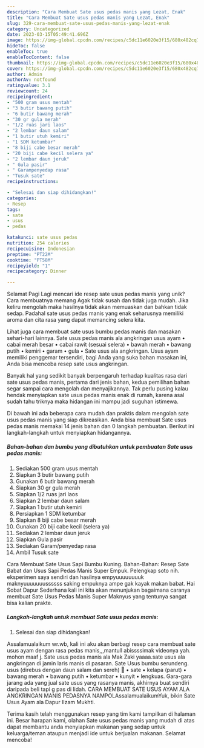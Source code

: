 ```yaml
---
description: "Cara Membuat Sate usus pedas manis yang Lezat, Enak"
title: "Cara Membuat Sate usus pedas manis yang Lezat, Enak"
slug: 329-cara-membuat-sate-usus-pedas-manis-yang-lezat-enak
category: Uncategorized
date: 2023-03-15T05:49:41.696Z
image: https://img-global.cpcdn.com/recipes/c5dc11e6020e3f15/680x482cq70/sate-usus-pedas-manis-foto-resep-utama.jpg
hideToc: false
enableToc: true
enableTocContent: false
thumbnail: https://img-global.cpcdn.com/recipes/c5dc11e6020e3f15/680x482cq70/sate-usus-pedas-manis-foto-resep-utama.jpg
cover: https://img-global.cpcdn.com/recipes/c5dc11e6020e3f15/680x482cq70/sate-usus-pedas-manis-foto-resep-utama.jpg
author: Admin
authorAv: notfound
ratingvalue: 3.1
reviewcount: 24
recipeingredient:
- "500 gram usus mentah"
- "3 butir bawang putih"
- "6 butir bawang merah"
- "30 gr gula merah"
- "1/2 ruas jari laos"
- "2 lembar daun salam"
- "1 butir utuh kemiri"
- "1 SDM ketumbar"
- "8 biji cabe besar merah"
- "20 biji cabe kecil selera ya"
- "2 lembar daun jeruk"
- " Gula pasir"
- " Garampenyedap rasa"
- "Tusuk sate"
recipeinstructions:

- "Selesai dan siap dihidangkan!"
categories:
- Resep
tags:
- sate
- usus
- pedas

katakunci: sate usus pedas 
nutrition: 254 calories
recipecuisine: Indonesian
preptime: "PT22M"
cooktime: "PT58M"
recipeyield: "1"
recipecategory: Dinner

---
```



Selamat Pagi Lagi mencari ide resep sate usus pedas manis yang unik? Cara membuatnya memang Agak tidak susah dan tidak juga mudah. Jika keliru mengolah maka hasilnya tidak akan memuaskan dan bahkan tidak sedap. Padahal sate usus pedas manis yang enak seharusnya memiliki aroma dan cita rasa yang dapat memancing selera kita.


Lihat juga cara membuat sate usus bumbu pedas manis dan masakan sehari-hari lainnya. Sate usus pedas manis ala angkringan usus ayam • cabai merah besar • cabai rawit (sesuai selera) • bawah merah • bawang putih • kemiri • garam • gula • Sate usus ala angkringan. Usus ayam memiliki penggemar tersendiri, bagi Anda yang suka bahan masakan ini, Anda bisa mencoba resep sate usus angkringan.

Banyak hal yang sedikit banyak berpengaruh terhadap kualitas rasa dari sate usus pedas manis, pertama dari jenis bahan, kedua pemilihan bahan segar sampai cara mengolah dan menyajikannya. Tak perlu pusing kalau hendak menyiapkan sate usus pedas manis enak di rumah, karena asal sudah tahu triknya maka hidangan ini mampu jadi suguhan istimewa.


Di bawah ini ada beberapa cara mudah dan praktis dalam mengolah sate usus pedas manis yang siap dikreasikan. Anda bisa membuat Sate usus pedas manis memakai 14 jenis bahan dan 0 langkah pembuatan. Berikut ini langkah-langkah untuk menyiapkan hidangannya.

<!--inarticleads1-->

##### Bahan-bahan dan bumbu yang dibutuhkan untuk pembuatan Sate usus pedas manis:

1. Sediakan 500 gram usus mentah
1. Siapkan 3 butir bawang putih
1. Gunakan 6 butir bawang merah
1. Siapkan 30 gr gula merah
1. Siapkan 1/2 ruas jari laos
1. Siapkan 2 lembar daun salam
1. Siapkan 1 butir utuh kemiri
1. Persiapkan 1 SDM ketumbar
1. Siapkan 8 biji cabe besar merah
1. Gunakan 20 biji cabe kecil (selera ya)
1. Sediakan 2 lembar daun jeruk
1. Siapkan  Gula pasir
1. Sediakan  Garam/penyedap rasa
1. Ambil Tusuk sate


Cara Membuat Sate Usus Sapi Bumbu Kuning. Bahan-Bahan: Resep Sate Babat dan Usus Sapi Pedas Manis Super Empuk. Pelengkap soto nih. eksperimen saya sendiri dan hasilnya empyuuuuuuuuk maknyuuuuuuussssss saking empuknya ampe gak kayak makan babat. Hai Sobat Dapur Sederhana kali ini kita akan menunjukan bagaimana caranya membuat Sate Usus Pedas Manis Super Maknyus yang tentunya sangat bisa kalian prakte. 

<!--inarticleads2-->

##### Langkah-langkah untuk membuat Sate usus pedas manis:


1. Selesai dan siap dihidangkan!

Assalamualaikum wr.wb, kali ini aku akan berbagi resep cara membuat sate usus ayam dengan rasa pedas manis,,,mantull abissssimak videonya yah. mohon maaf j. Sate usus pedas manis ala Mak Zaki yaaaa.sate usus ala angkringan di jamin laris manis di pasaran. Sate Usus bumbu serundeng. usus (direbus dengan daun salam dan sereh) 🐔 • sate • kelapa (parut) • bawang merah • bawang putih • ketumbar • kunyit • lengkuas. Gara-gara jarang ada yang jual sate usus yang rasanya manis, akhirnya buat sendiri daripada beli tapi g pas di lidah. CARA MEMBUAT SATE USUS AYAM ALA ANGKRINGAN MANIS PEDASNYA NAMPOLAssalamualaikumYuk, bikin Sate Usus Ayam ala Dapur Ilzam Mukhti. 

Terima kasih telah menggunakan resep yang tim kami tampilkan di halaman ini. Besar harapan kami, olahan Sate usus pedas manis yang mudah di atas dapat membantu anda menyiapkan makanan yang sedap untuk keluarga/teman ataupun menjadi ide untuk berjualan makanan. Selamat mencoba!
